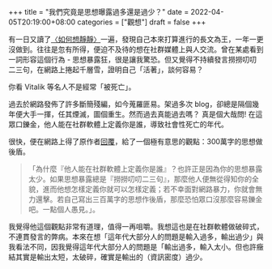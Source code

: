+++
title = "我們究竟是思想曝露過多還是過少？"
date = 2022-04-05T20:19:00+08:00
categories = ["觀想"]
draft = false
+++

有一日又讀了[〈如何想靜靜〉](https://yihui.org/cn/2019/07/inner-peace/)一遍，發現自己本來打算進行的長文為王，一年一更沒做到。往往是忽有所得，便迫不及待的想在社群媒體上與人交流。曾在某處看到一詞形容這個行為 - 思想暴露狂，很是讓我驚恐。但又覺得不持續發言撈撈叨叨二三句，在網路上捲起千層雪，證明自己「活著」，談何容易？

你看 Vitalik 等名人不是經常「被死亡」。

過去於網路發佈了許多斷簡殘編，如今蒐羅匪易。架過多次 blog，卻總是隔個幾年便大手一揮，任其煙滅，圖個重生。然而過去真能過去嗎？ 真是個大哉問! 在這眾口鑠金，他人能在社群軟體上定義你是誰，導致社會性死亡的年代。

很快，便在網路上得了原作者[回覆](https://twitter.com/hychen/status/1511317538990620677)，給了一個極有意思的觀點：300萬字的思想做後盾。

> 「為什麼『他人能在社群軟體上定義你是誰』？也許正是因為你的思想暴露太少。如果思想暴露總是『撈撈叨叨二三句』，那麼他人便無從得知你的全貌，進而他想怎樣定義你就可以怎樣定義；若不幸面對網路暴力，你就會無力還擊。若自己寫出三百萬字的思想作後盾，那麼恐怕眾口沒那麼容易鑠金吧。一點個人愚見。」。

我覺得他這個觀點非常有道理，值得一再咀嚼。我想這也是在社群軟體做破碎式，不連貫發言的弊病。本來在想「這年代大部分人的問題是輸入過多，輸出過少」與我看法不同，因我覺得這年代大部分人的問題是「輸出過多，輸入太小。但也許癥結其實是輸出太短，太破碎，確實是輸出的（資訊密度）過少。
